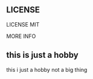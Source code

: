 ## LICENSE

LICENSE MIT 

MORE INFO 


## this is just a hobby


this i just a hobby not a big thing 